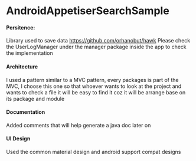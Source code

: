 # AndroidAppetiserSearchSample

#### Persitence:
Library used to save data https://github.com/orhanobut/hawk
Please check the UserLogManager under the manager package inside the app to check the implementation

#### Architecture
I used a pattern similar to a MVC pattern,
every packages is part of the MVC, I choose this one so that whoever wants to look at the project and wants to check a file it will be easy to find it coz it will be arrange base on its package and module

#### Documentation
Added comments that will help generate a java doc later on

#### UI Design
Used the common material design and android support compat designs


